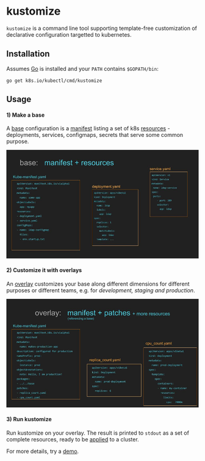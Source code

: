 # kustomize

[applied]: docs/glossary.md#apply
[base]: docs/glossary.md#base
[declarative configuration]: docs/glossary.md#declarative-application-management
[demo]: demos/README.md
[imageBase]: docs/base.jpg
[imageOverlay]: docs/overlay.jpg
[manifest]: docs/glossary.md#manifest
[overlay]: docs/glossary.md#overlay
[resources]: docs/glossary.md#resource
[workflows]: docs/workflows.md

`kustomize` is a command line tool supporting
template-free customization of declarative
configuration targetted to kubernetes.

## Installation

Assumes [Go](https://golang.org/) is installed
and your `PATH` contains `$GOPATH/bin`:

<!-- @installkustomize @test -->
```
go get k8s.io/kubectl/cmd/kustomize
```

## Usage

#### 1) Make a base

A [base] configuration is a [manifest] listing a set of
k8s [resources] - deployments, services, configmaps,
secrets that serve some common purpose.

![base image][imageBase]

#### 2) Customize it with overlays

An [overlay] customizes your base along different dimensions
for different purposes or different teams, e.g. for
_development, staging and production_.

![overlay image][imageOverlay]

#### 3) Run kustomize

Run kustomize on your overlay.  The result
is printed to `stdout` as a set of complete
resources, ready to be [applied] to a cluster.

For more details, try a [demo].
